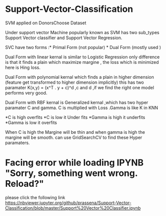 # Support-Vector-Classification
SVM applied on DonorsChoose Dataset

Under support vector Machine popularly known as SVM has two sub_types Support Vector classifier and Support Vector Regression.

SVC have two forms :* Primal Form (not popular)
                    * Dual Form (mostly used )
                    
Dual Form with linear kernal is similar to Logistic Regression only difference is that it finds a plain which maximize margine ,
the loss which is minimized here is Hing loss.

Dual Form with polynomial kernal which finds a plain in higher dimension (feature get transformed to higher dimension implicitly)
this has two paramater K(x,y) = (x^T . y + c)^d ,c and d ,if we find the right one model performs very good.

Dual Form with RBF kernal is Generalized kernal ,which has two hyper paramater C and gamma.
C is multiplied with Loss .Gamma is like K in KNN

*C is high overfits                  *C is low it Under fits 
*Gamma is high it underfits          *Gamma is low it overfits

When C is high the Margine will be thin and when gamma is high the margine will be smooth.
can use GridSearchCV to find these Hyper paramaters.

# Facing error while loading IPYNB "Sorry, something went wrong. Reload?"

please click the following link https://nbviewer.jupyter.org/github/prassena/Support-Vector-Classification/blob/master/Support%20Vector%20Classifier.ipynb
